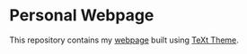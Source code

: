 # Personal Webpage
This repository contains my [webpage](https://varunthakore.github.io/) built using [TeXt Theme](https://github.com/kitian616/jekyll-TeXt-theme).